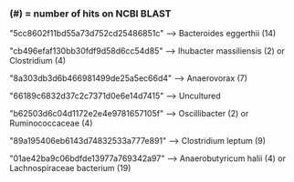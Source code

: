 ### (#) = number of hits on NCBI BLAST

"5cc8602f11bd55a73d752cd25486851c" --> Bacteroides eggerthii (14)

"cb496efaf130bb30fdf9d58d6cc54d85" --> Ihubacter massiliensis (2) or Clostridium (4)

"8a303db3d6b466981499de25a5ec66d4" --> Anaerovorax (7)

"66189c6832d37c2c7371d0e6e14d7415" --> Uncultured

"b62503d6c04d1172e2e4e9781657105f" --> Oscillibacter (2) or Ruminococcaceae (4)

"89a195406eb6143d74832533a777e891" --> Clostridium leptum (9)

"01ae42ba9c06bdfde13977a769342a97" --> Anaerobutyricum halii (4) or Lachnospiraceae bacterium (19)



